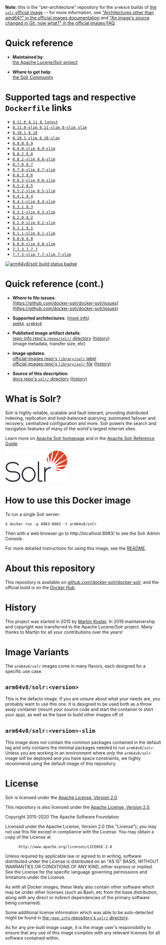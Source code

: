 <!--

********************************************************************************

WARNING:

    DO NOT EDIT "solr/README.md"

    IT IS AUTO-GENERATED

    (from the other files in "solr/" combined with a set of templates)

********************************************************************************

-->

**Note:** this is the "per-architecture" repository for the `arm64v8` builds of [the `solr` official image](https://hub.docker.com/_/solr) -- for more information, see ["Architectures other than amd64?" in the official images documentation](https://github.com/docker-library/official-images#architectures-other-than-amd64) and ["An image's source changed in Git, now what?" in the official images FAQ](https://github.com/docker-library/faq#an-images-source-changed-in-git-now-what).

# Quick reference

-	**Maintained by**:  
	[the Apache Lucene/Solr project](https://github.com/docker-solr/docker-solr)

-	**Where to get help**:  
	[the Solr Community](https://lucene.apache.org/solr/community.html)

# Supported tags and respective `Dockerfile` links

-	[`8.11.0`, `8.11`, `8`, `latest`](https://github.com/docker-solr/docker-solr/blob/d9aceb632fcad5d5e7ab42b94dd25a008f5b9112/8.11/Dockerfile)
-	[`8.11.0-slim`, `8.11-slim`, `8-slim`, `slim`](https://github.com/docker-solr/docker-solr/blob/d9aceb632fcad5d5e7ab42b94dd25a008f5b9112/8.11/slim/Dockerfile)
-	[`8.10.1`, `8.10`](https://github.com/docker-solr/docker-solr/blob/d9aceb632fcad5d5e7ab42b94dd25a008f5b9112/8.10/Dockerfile)
-	[`8.10.1-slim`, `8.10-slim`](https://github.com/docker-solr/docker-solr/blob/d9aceb632fcad5d5e7ab42b94dd25a008f5b9112/8.10/slim/Dockerfile)
-	[`8.9.0`, `8.9`](https://github.com/docker-solr/docker-solr/blob/d9aceb632fcad5d5e7ab42b94dd25a008f5b9112/8.9/Dockerfile)
-	[`8.9.0-slim`, `8.9-slim`](https://github.com/docker-solr/docker-solr/blob/d9aceb632fcad5d5e7ab42b94dd25a008f5b9112/8.9/slim/Dockerfile)
-	[`8.8.2`, `8.8`](https://github.com/docker-solr/docker-solr/blob/d9aceb632fcad5d5e7ab42b94dd25a008f5b9112/8.8/Dockerfile)
-	[`8.8.2-slim`, `8.8-slim`](https://github.com/docker-solr/docker-solr/blob/d9aceb632fcad5d5e7ab42b94dd25a008f5b9112/8.8/slim/Dockerfile)
-	[`8.7.0`, `8.7`](https://github.com/docker-solr/docker-solr/blob/d9aceb632fcad5d5e7ab42b94dd25a008f5b9112/8.7/Dockerfile)
-	[`8.7.0-slim`, `8.7-slim`](https://github.com/docker-solr/docker-solr/blob/d9aceb632fcad5d5e7ab42b94dd25a008f5b9112/8.7/slim/Dockerfile)
-	[`8.6.3`, `8.6`](https://github.com/docker-solr/docker-solr/blob/d9aceb632fcad5d5e7ab42b94dd25a008f5b9112/8.6/Dockerfile)
-	[`8.6.3-slim`, `8.6-slim`](https://github.com/docker-solr/docker-solr/blob/d9aceb632fcad5d5e7ab42b94dd25a008f5b9112/8.6/slim/Dockerfile)
-	[`8.5.2`, `8.5`](https://github.com/docker-solr/docker-solr/blob/d9aceb632fcad5d5e7ab42b94dd25a008f5b9112/8.5/Dockerfile)
-	[`8.5.2-slim`, `8.5-slim`](https://github.com/docker-solr/docker-solr/blob/d9aceb632fcad5d5e7ab42b94dd25a008f5b9112/8.5/slim/Dockerfile)
-	[`8.4.1`, `8.4`](https://github.com/docker-solr/docker-solr/blob/d9aceb632fcad5d5e7ab42b94dd25a008f5b9112/8.4/Dockerfile)
-	[`8.4.1-slim`, `8.4-slim`](https://github.com/docker-solr/docker-solr/blob/d9aceb632fcad5d5e7ab42b94dd25a008f5b9112/8.4/slim/Dockerfile)
-	[`8.3.1`, `8.3`](https://github.com/docker-solr/docker-solr/blob/d9aceb632fcad5d5e7ab42b94dd25a008f5b9112/8.3/Dockerfile)
-	[`8.3.1-slim`, `8.3-slim`](https://github.com/docker-solr/docker-solr/blob/d9aceb632fcad5d5e7ab42b94dd25a008f5b9112/8.3/slim/Dockerfile)
-	[`8.2.0`, `8.2`](https://github.com/docker-solr/docker-solr/blob/d9aceb632fcad5d5e7ab42b94dd25a008f5b9112/8.2/Dockerfile)
-	[`8.2.0-slim`, `8.2-slim`](https://github.com/docker-solr/docker-solr/blob/d9aceb632fcad5d5e7ab42b94dd25a008f5b9112/8.2/slim/Dockerfile)
-	[`8.1.1`, `8.1`](https://github.com/docker-solr/docker-solr/blob/d9aceb632fcad5d5e7ab42b94dd25a008f5b9112/8.1/Dockerfile)
-	[`8.1.1-slim`, `8.1-slim`](https://github.com/docker-solr/docker-solr/blob/d9aceb632fcad5d5e7ab42b94dd25a008f5b9112/8.1/slim/Dockerfile)
-	[`8.0.0`, `8.0`](https://github.com/docker-solr/docker-solr/blob/d9aceb632fcad5d5e7ab42b94dd25a008f5b9112/8.0/Dockerfile)
-	[`8.0.0-slim`, `8.0-slim`](https://github.com/docker-solr/docker-solr/blob/d9aceb632fcad5d5e7ab42b94dd25a008f5b9112/8.0/slim/Dockerfile)
-	[`7.7.3`, `7.7`, `7`](https://github.com/docker-solr/docker-solr/blob/d9aceb632fcad5d5e7ab42b94dd25a008f5b9112/7.7/Dockerfile)
-	[`7.7.3-slim`, `7.7-slim`, `7-slim`](https://github.com/docker-solr/docker-solr/blob/d9aceb632fcad5d5e7ab42b94dd25a008f5b9112/7.7/slim/Dockerfile)

[![arm64v8/solr build status badge](https://img.shields.io/jenkins/s/https/doi-janky.infosiftr.net/job/multiarch/job/arm64v8/job/solr.svg?label=arm64v8/solr%20%20build%20job)](https://doi-janky.infosiftr.net/job/multiarch/job/arm64v8/job/solr/)

# Quick reference (cont.)

-	**Where to file issues**:  
	[https://github.com/docker-solr/docker-solr/issues](https://github.com/docker-solr/docker-solr/issues)

-	**Supported architectures**: ([more info](https://github.com/docker-library/official-images#architectures-other-than-amd64))  
	[`amd64`](https://hub.docker.com/r/amd64/solr/), [`arm64v8`](https://hub.docker.com/r/arm64v8/solr/)

-	**Published image artifact details**:  
	[repo-info repo's `repos/solr/` directory](https://github.com/docker-library/repo-info/blob/master/repos/solr) ([history](https://github.com/docker-library/repo-info/commits/master/repos/solr))  
	(image metadata, transfer size, etc)

-	**Image updates**:  
	[official-images repo's `library/solr` label](https://github.com/docker-library/official-images/issues?q=label%3Alibrary%2Fsolr)  
	[official-images repo's `library/solr` file](https://github.com/docker-library/official-images/blob/master/library/solr) ([history](https://github.com/docker-library/official-images/commits/master/library/solr))

-	**Source of this description**:  
	[docs repo's `solr/` directory](https://github.com/docker-library/docs/tree/master/solr) ([history](https://github.com/docker-library/docs/commits/master/solr))

# What is Solr?

Solr is highly reliable, scalable and fault tolerant, providing distributed indexing, replication and load-balanced querying, automated failover and recovery, centralized configuration and more. Solr powers the search and navigation features of many of the world's largest internet sites.

Learn more on [Apache Solr homepage](http://lucene.apache.org/solr/) and in the [Apache Solr Reference Guide](https://www.apache.org/dyn/closer.cgi/lucene/solr/ref-guide/).

![logo](https://raw.githubusercontent.com/docker-library/docs/ddc9eb521da7c412b70229f1a600d0c63d55d0f7/solr/logo.png)

# How to use this Docker image

To run a single Solr server:

```console
$ docker run -p 8983:8983 -t arm64v8/solr
```

Then with a web browser go to http://localhost:8983/ to see the Solr Admin Console.

For more detailed instructions for using this image, see the [README](https://github.com/docker-solr/docker-solr/blob/master/README.md).

# About this repository

This repository is available on [github.com/docker-solr/docker-solr](https://github.com/docker-solr/docker-solr), and the official build is on the [Docker Hub](https://hub.docker.com/_/solr/).

# History

This project was started in 2015 by [Martijn Koster](https://github.com/makuk66). In 2019 maintainership and copyright was transferred to the Apache Lucene/Solr project. Many thanks to Martijn for all your contributions over the years!

# Image Variants

The `arm64v8/solr` images come in many flavors, each designed for a specific use case.

## `arm64v8/solr:<version>`

This is the defacto image. If you are unsure about what your needs are, you probably want to use this one. It is designed to be used both as a throw away container (mount your source code and start the container to start your app), as well as the base to build other images off of.

## `arm64v8/solr:<version>-slim`

This image does not contain the common packages contained in the default tag and only contains the minimal packages needed to run `arm64v8/solr`. Unless you are working in an environment where *only* the `arm64v8/solr` image will be deployed and you have space constraints, we highly recommend using the default image of this repository.

# License

Solr is licensed under the [Apache License, Version 2.0](https://www.apache.org/licenses/LICENSE-2.0).

This repository is also licensed under the [Apache License, Version 2.0](https://www.apache.org/licenses/LICENSE-2.0).

Copyright 2015-2020 The Apache Software Foundation

Licensed under the Apache License, Version 2.0 (the "License"); you may not use this file except in compliance with the License. You may obtain a copy of the License at

	      http://www.apache.org/licenses/LICENSE-2.0

Unless required by applicable law or agreed to in writing, software distributed under the License is distributed on an "AS IS" BASIS, WITHOUT WARRANTIES OR CONDITIONS OF ANY KIND, either express or implied. See the License for the specific language governing permissions and limitations under the License.

As with all Docker images, these likely also contain other software which may be under other licenses (such as Bash, etc from the base distribution, along with any direct or indirect dependencies of the primary software being contained).

Some additional license information which was able to be auto-detected might be found in [the `repo-info` repository's `solr/` directory](https://github.com/docker-library/repo-info/tree/master/repos/solr).

As for any pre-built image usage, it is the image user's responsibility to ensure that any use of this image complies with any relevant licenses for all software contained within.
